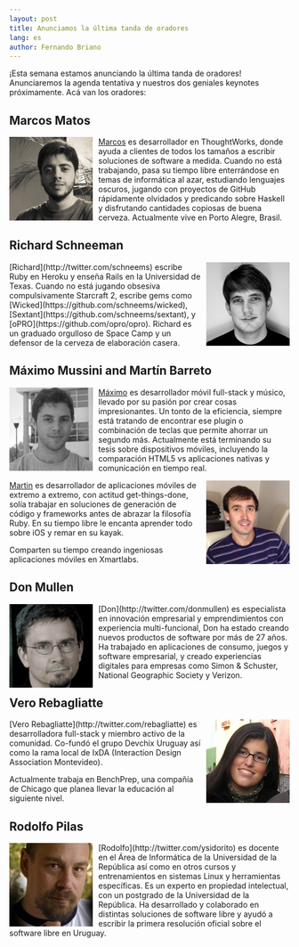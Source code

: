 ```yaml
---
layout: post
title: Anunciamos la última tanda de oradores
lang: es
author: Fernando Briano
---
```

¡Esta semana estamos anunciando la última tanda de oradores! Anunciaremos la agenda tentativa y nuestros dos geniales keynotes próximamente. Acá van los oradores:

## Marcos Matos

<img src="/media/img/speakers/marcos-matos.jpg" style="float:left; margin-right: 10px;" alt="Marcos Matos"/>[Marcos](http://twitter.com/marcosccm) es desarrollador en ThoughtWorks, donde ayuda a clientes de todos los tamaños a escribir soluciones de software a medida. Cuando no está trabajando, pasa su tiempo libre enterrándose en temas de informática al azar, estudiando lenguajes oscuros, jugando con proyectos de GitHub rápidamente olvidados y predicando sobre Haskell y disfrutando cantidades copiosas de buena cerveza. Actualmente vive en Porto Alegre, Brasil.

## Richard Schneeman

<img src="/media/img/speakers/richard-schneeman.jpg" style="float:right; margin-left: 10px;" alt="Richard Schneeman"/>
[Richard](http://twitter.com/schneems) escribe Ruby en Heroku y enseña Rails en la Universidad de Texas. Cuando no está jugando obsesiva compulsivamente Starcraft 2, escribe gems como  [Wicked](https://github.com/schneems/wicked), [Sextant](https://github.com/schneems/sextant), y [oPRO](https://github.com/opro/opro). Richard es un graduado orgulloso de Space Camp y un defensor de la cerveza de elaboración casera.

## Máximo Mussini and Martín Barreto

<img src="/media/img/speakers/maximo-mussini.jpg" style="float:left; margin-right: 10px;" alt="Máximo Mussini"/>[Máximo](http://twitter.com/MaximoMussini) es desarrollador móvil full-stack y músico, llevado por su pasión por crear cosas impresionantes. Un tonto de la eficiencia, siempre está tratando de encontrar ese plugin o combinación de teclas que permite ahorrar un segundo más. Actualmente está terminando su tesis sobre dispositivos móviles, incluyendo la comparación HTML5 vs aplicaciones nativas y comunicación en tiempo real.

<img src="/media/img/speakers/martin-barreto.jpg" style="float:right; margin-left: 10px;" alt="Martín Barreto"/>[Martin](http://twitter.com/mtnBarreto) es desarrollador de aplicaciones móviles de extremo a extremo, con actitud get-things-done, solía trabajar en soluciones de generación de código y frameworks antes de abrazar la filosofía Ruby.
En su tiempo libre le encanta aprender todo sobre iOS y remar en su kayak.

Comparten su tiempo creando ingeniosas aplicaciones móviles en Xmartlabs.

## Don Mullen

<img src="/media/img/speakers/don-mullen.jpg" style="float:left; margin-right: 10px;" alt="Don Mullen"/>
[Don](http://twitter.com/donmullen) es especialista en innovación empresarial y emprendimientos con experiencia multi-funcional, Don ha estado creando nuevos productos de software por más de 27 años. Ha trabajado en aplicaciones de consumo, juegos y software empresarial, y creado experiencias digitales para empresas como Simon & Schuster, National Geographic Society y Verizon.

## Vero Rebagliatte

<img src="/media/img/speakers/vero-rebagliatte.jpg" style="float:right; margin-left: 10px;" alt="Vero Rebagliatte"/>
[Vero Rebagliatte](http://twitter.com/rebagliatte) es desarrolladora full-stack y miembro activo de la comunidad. Co-fundó el grupo Devchix Uruguay así como la rama local de  IxDA (Interaction Design Association Montevideo). 

Actualmente trabaja en BenchPrep, una compañía de Chicago que planea llevar la educación al siguiente nivel.

## Rodolfo Pilas
<img src="/media/img/speakers/rodolfo-pilas.jpg" style="float:left; margin-right: 10px;" alt="Rodolfo Pilas"/>
[Rodolfo](http://twitter.com/ysidorito) es docente en el Área de Informática de la Universidad de la República así como en otros cursos y entrenamientos en sistemas Linux y herramientas específicas. Es un experto en propiedad intelectual, con un postgrado de la Universidad de la República. Ha desarrollado y colaborado en distintas soluciones de software libre y ayudó a escribir la primera resolución oficial sobre el software libre en Uruguay.

